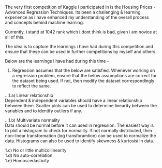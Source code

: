 The very first competition of Kaggle i participated in is the Housing Prices - Advanced Regression Techniques. Its been a challenging & learning experience as i have enhanced my understanding of the overall process and concepts behind machine learning.

Currently, i stand at 1042 rank which i dont think is bad, given i am novice at all of this.

The idea is to capture the learnings i have had during this competition and ensure that these can be used in further competitions by myself and others.

Below are the learnings i have had during this time - 
1. Regression assumes that the below are satisfied. Whenever working on a regression problem, ensure that the below assumptions are correct for the dataset being used. If not, then modify the dataset correspondingly to reflect the same.

...1.a) Linear relationship  
  Dependent & independent variables should have a linear relationship between them. Scatter plots can be used to determine       linearity between the variables and to identify outliers if any.
  
...1.b) Multivariate normality  
  Data should be normal before it can used in regression. The easiest way is to plot a histogram to check for normality. If not   normally distributed, then non-linear transformation (log transforamtion) can be used to normalize the data. Histograms can     also be used to identify skewness & kurtosisi in data.
  
  1.c) No or little multicollinearity  
  1.d) No auto-correlation  
  1.e) Homoscedasticity  
